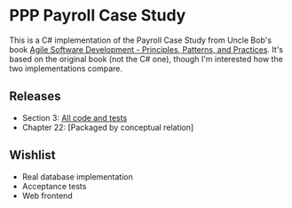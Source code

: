 # PPP Payroll Case Study
This is a C# implementation of the Payroll Case Study from Uncle Bob's book [Agile Software Development - Principles, Patterns, and Practices](http://www.amazon.com/Software-Development-Principles-Patterns-Practices/dp/0135974445).
It's based on the original book (not the C# one), though I'm interested how the two implementations compare.


## Releases
* Section 3: [All code and tests](https://github.com/FreekPaans/PPPPayrollCaseStudy/tree/done-with-section-3)
* Chapter 22: [Packaged by conceptual relation]

## Wishlist
* Real database implementation
* Acceptance tests
* Web frontend
